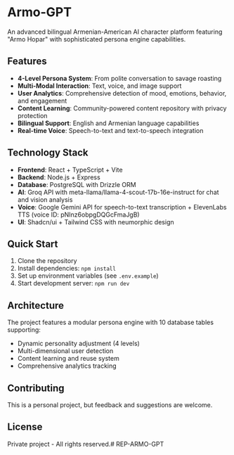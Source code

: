 # Armo-GPT

An advanced bilingual Armenian-American AI character platform featuring "Armo Hopar" with sophisticated persona engine capabilities.

## Features

- **4-Level Persona System**: From polite conversation to savage roasting
- **Multi-Modal Interaction**: Text, voice, and image support
- **User Analytics**: Comprehensive detection of mood, emotions, behavior, and engagement
- **Content Learning**: Community-powered content repository with privacy protection
- **Bilingual Support**: English and Armenian language capabilities
- **Real-time Voice**: Speech-to-text and text-to-speech integration

## Technology Stack

- **Frontend**: React + TypeScript + Vite
- **Backend**: Node.js + Express
- **Database**: PostgreSQL with Drizzle ORM
- **AI**: Groq API with meta-llama/llama-4-scout-17b-16e-instruct for chat and vision analysis
- **Voice**: Google Gemini API for speech-to-text transcription + ElevenLabs TTS (voice ID: pNInz6obpgDQGcFmaJgB)
- **UI**: Shadcn/ui + Tailwind CSS with neumorphic design

## Quick Start

1. Clone the repository
2. Install dependencies: `npm install`
3. Set up environment variables (see `.env.example`)
4. Start development server: `npm run dev`

## Architecture

The project features a modular persona engine with 10 database tables supporting:
- Dynamic personality adjustment (4 levels)
- Multi-dimensional user detection
- Content learning and reuse system
- Comprehensive analytics tracking

## Contributing

This is a personal project, but feedback and suggestions are welcome.

## License

Private project - All rights reserved.# REP-ARMO-GPT
